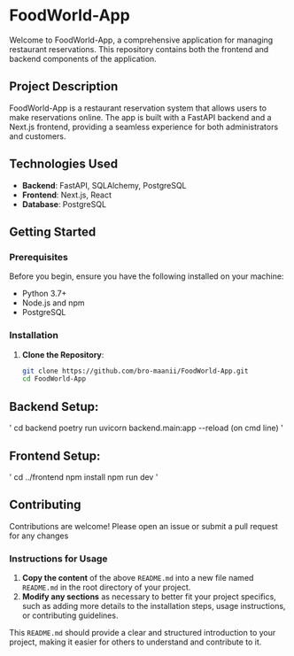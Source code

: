 # FoodWorld-App

Welcome to FoodWorld-App, a comprehensive application for managing restaurant reservations. This repository contains both the frontend and backend components of the application.

## Project Description

FoodWorld-App is a restaurant reservation system that allows users to make reservations online. The app is built with a FastAPI backend and a Next.js frontend, providing a seamless experience for both administrators and customers.

## Technologies Used

- **Backend**: FastAPI, SQLAlchemy, PostgreSQL
- **Frontend**: Next.js, React
- **Database**: PostgreSQL

## Getting Started

### Prerequisites
Before you begin, ensure you have the following installed on your machine:

- Python 3.7+
- Node.js and npm
- PostgreSQL

### Installation

1. **Clone the Repository**:

   ```sh
   git clone https://github.com/bro-maanii/FoodWorld-App.git
   cd FoodWorld-App
## Backend Setup:
'
  cd backend
  poetry run uvicorn backend.main:app --reload (on cmd line)
'

## Frontend Setup:
'
  cd ../frontend
  npm install
  npm run dev
'

## Contributing
Contributions are welcome! Please open an issue or submit a pull request for any changes


### Instructions for Usage

1. **Copy the content** of the above `README.md` into a new file named `README.md` in the root directory of your project.
2. **Modify any sections** as necessary to better fit your project specifics, such as adding more details to the installation steps, usage instructions, or contributing guidelines.

This `README.md` should provide a clear and structured introduction to your project, making it easier for others to understand and contribute to it.
